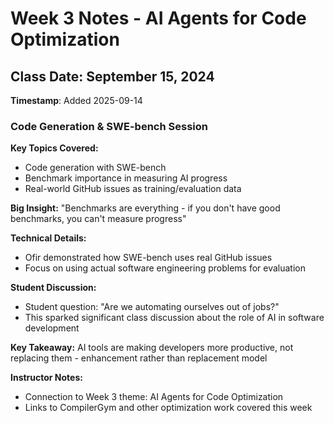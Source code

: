 # Week 3 Notes - AI Agents for Code Optimization

## Class Date: September 15, 2024
**Timestamp**: Added 2025-09-14

### Code Generation & SWE-bench Session

**Key Topics Covered:**
- Code generation with SWE-bench
- Benchmark importance in measuring AI progress
- Real-world GitHub issues as training/evaluation data

**Big Insight:**
"Benchmarks are everything - if you don't have good benchmarks, you can't measure progress"

**Technical Details:**
- Ofir demonstrated how SWE-bench uses real GitHub issues
- Focus on using actual software engineering problems for evaluation

**Student Discussion:**
- Student question: "Are we automating ourselves out of jobs?"
- This sparked significant class discussion about the role of AI in software development

**Key Takeaway:**
AI tools are making developers more productive, not replacing them - enhancement rather than replacement model

**Instructor Notes:**
- Connection to Week 3 theme: AI Agents for Code Optimization
- Links to CompilerGym and other optimization work covered this week